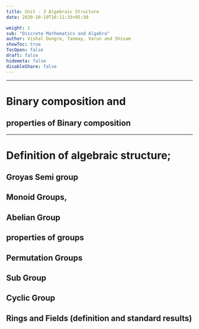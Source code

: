 ```yaml
---
title: Unit - 3 Algebraic Structure
date: 2020-10-19T16:11:33+05:30

weight: 1
sub: "Discrete Mathematics and Algebra"
author: Vishal Dongre, Tanmay, Varun and Shivam
showToc: true
TocOpen: false
draft: false
hidemeta: false
disableShare: false
---
```


---

# Binary composition and

## properties of Binary composition

---

# Definition of algebraic structure;

## Groyas Semi group

## Monoid Groups,

## Abelian Group

## properties of groups

## Permutation Groups

## Sub Group

## Cyclic Group

## Rings and Fields (definition and standard results)
